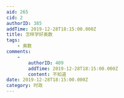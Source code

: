 ```yaml
---
aid: 265
cid: 2
authorID: 385
addTime: 2019-12-28T18:15:00.000Z
title: 怎样学好奥数
tags:
    - 奥数
comments:
    -
        authorID: 409
        addTime: 2019-12-28T18:15:00.000Z
        content: 不知道
date: 2019-12-28T18:15:00.000Z
category: 时政
---
```



